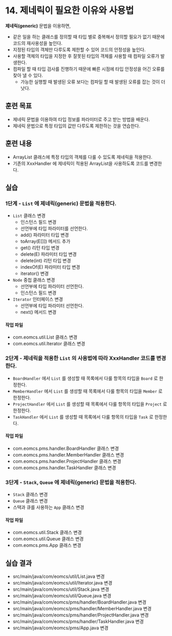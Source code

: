 # 14. 제네릭이 필요한 이유와 사용법

**제네릭(generic)** 문법을 이용하면,

- 같은 일을 하는 클래스를 정의할 때 타입 별로 중복해서 정의할 필요가 없기 때문에 코드의 재사용성을 높인다.
- 지정된 타입의 객체만 다루도록 제한할 수 있어 코드의 안정성을 높인다.
- 사용할 객체의 타입을 지정한 후 잘못된 타입의 객체를 사용할 때 컴파일 오류가 발생한다.
- 컴파일 할 때 타입 검사를 진행하기 때문에 빠른 시점에 타입 안정성을 어긴 오류를 찾아 낼 수 있다.
  - 가능한 실행할 때 발생된 오류 보다는 컴파일 할 때 발생된 오류를 잡는 것이 더 낫다.


## 훈련 목표

- 제네릭 문법을 이용하여 타입 정보를 파라미터로 주고 받는 방법을 배운다.
- 제네릭 문법으로 특정 타입의 값만 다루도록 제한하는 것을 연습한다.

## 훈련 내용

- ArrayList 클래스에 특정 타입의 객체를 다룰 수 있도록 제네릭을 적용한다.
- 기존의 XxxHandler 에 제네릭이 적용된 ArrayList을 사용하도록 코드를 변경한다.


## 실습

### 1단계 - `List` 에 제네릭(generic) 문법을 적용한다.

- `List` 클래스 변경
  - 인스턴스 필드 변경
  - 선언부에 타입 파라미터를 선언한다.
  - add() 파라미터 타입 변경
  - toArray(E[]]) 메서드 추가
  - get() 리턴 타입 변경
  - delete(E) 파라미터 타입 변경
  - delete(int) 리턴 타입 변경
  - indexOf(E) 파라미터 타입 변경
  - iterator() 변경
- `Node` 중첩 클래스 변경
  - 선언부에 타입 파라미터 선언한다.
  - 인스턴스 필드 변경
- `Iterator` 인터페이스 변경
  - 선언부에 타입 파라미터 선언한다.
  - next() 메서드 변경

#### 작업 파일

- com.eomcs.util.List 클래스 변경
- com.eomcs.util.Iterator 클래스 변경

### 2단계 - 제네릭을 적용한 `List` 의 사용법에 따라 XxxHandler 코드를 변경한다.

- `BoardHandler` 에서 `List` 를 생성할 때 목록에서 다룰 항목의 타입을 `Board` 로 한정한다.  
- `MemberHandler` 에서 `List` 를 생성할 때 목록에서 다룰 항목의 타입을 `Member` 로 한정한다.  
- `ProjectHandler` 에서 `List` 를 생성할 때 목록에서 다룰 항목의 타입을 `Project` 로 한정한다.  
- `TaskHandler` 에서 `List` 를 생성할 때 목록에서 다룰 항목의 타입을 `Task` 로 한정한다.  


#### 작업 파일

- com.eomcs.pms.handler.BoardHandler 클래스 변경
- com.eomcs.pms.handler.MemberHandler 클래스 변경
- com.eomcs.pms.handler.ProjectHandler 클래스 변경
- com.eomcs.pms.handler.TaskHandler 클래스 변경

### 3단계 - `Stack`, `Queue` 에 제네릭(generic) 문법을 적용한다.

- `Stack` 클래스 변경
- `Queue` 클래스 변경
- 스택과 큐를 사용하는 `App` 클래스 변경

#### 작업 파일

- com.eomcs.util.Stack 클래스 변경
- com.eomcs.util.Queue 클래스 변경
- com.eomcs.pms.App 클래스 변경


## 실습 결과

- src/main/java/com/eomcs/util/List.java 변경
- src/main/java/com/eomcs/util/Iterator.java 변경
- src/main/java/com/eomcs/util/Stack.java 변경
- src/main/java/com/eomcs/util/Queue.java 변경
- src/main/java/com/eomcs/pms/handler/BoardHandler.java 변경
- src/main/java/com/eomcs/pms/handler/MemberHandler.java 변경
- src/main/java/com/eomcs/pms/handler/ProjectHandler.java 변경
- src/main/java/com/eomcs/pms/handler/TaskHandler.java 변경
- src/main/java/com/eomcs/pms/App.java 변경
